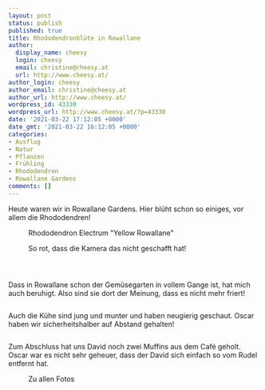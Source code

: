 ```yaml
---
layout: post
status: publish
published: true
title: Rhododendronblüte in Rowallane
author:
  display_name: cheesy
  login: cheesy
  email: christine@cheesy.at
  url: http://www.cheesy.at/
author_login: cheesy
author_email: christine@cheesy.at
author_url: http://www.cheesy.at/
wordpress_id: 43330
wordpress_url: http://www.cheesy.at/?p=43330
date: '2021-03-22 17:12:05 +0000'
date_gmt: '2021-03-22 16:12:05 +0000'
categories:
- Ausflug
- Natur
- Pflanzen
- Frühling
- Rhododendron
- Rowallane Gardens
comments: []
---
```

<!-- wp:paragraph -->
Heute waren wir in Rowallane Gardens. Hier blüht schon so einiges, vor allem die Rhododendren!
<!-- /wp:paragraph -->
<!-- wp:image {"id":43290} -->
<figure class="wp-block-image"><img src="{% link _fotos/ausfluege/2020-2029/2021/rowallane-gardens/Rowallane-Gardens-012-1.jpg %}" alt="" class="wp-image-43290"><br>
<figcaption>Rhododendron Electrum "Yellow Rowallane"</figcaption>
</figure>
<!-- /wp:image -->
<!-- wp:image {"id":43296} -->
<figure class="wp-block-image"><img src="{% link _fotos/ausfluege/2020-2029/2021/rowallane-gardens/Rowallane-Gardens-018.jpg %}" alt="" class="wp-image-43296"><br>
<figcaption>So rot, dass die Kamera das nicht geschafft hat!<br></figcaption>
</figure>
<!-- /wp:image -->
<!-- wp:image {"id":43315} -->
<figure class="wp-block-image"><img src="{% link _fotos/ausfluege/2020-2029/2021/rowallane-gardens/Rowallane-Gardens-037.jpg %}" alt="" class="wp-image-43315"></figure>
<!-- /wp:image -->
<!-- wp:image {"id":43317} -->
<figure class="wp-block-image"><img src="{% link _fotos/ausfluege/2020-2029/2021/rowallane-gardens/Rowallane-Gardens-039.jpg %}" alt="" class="wp-image-43317"></figure>
<!-- /wp:image -->
<!-- wp:image {"id":43324} -->
<figure class="wp-block-image"><img src="{% link _fotos/ausfluege/2020-2029/2021/rowallane-gardens/Rowallane-Gardens-046.jpg %}" alt="" class="wp-image-43324"></figure>
<!-- /wp:image -->
<!-- wp:paragraph -->
Dass in Rowallane schon der Gemüsegarten in vollem Gange ist, hat mich auch beruhigt. Also sind sie dort der Meinung, dass es nicht mehr friert!
<!-- /wp:paragraph -->
<!-- wp:image {"id":43300} -->
<figure class="wp-block-image"><img src="{% link _fotos/ausfluege/2020-2029/2021/rowallane-gardens/Rowallane-Gardens-022.jpg %}" alt="" class="wp-image-43300"></figure>
<!-- /wp:image -->
<!-- wp:paragraph -->
Auch die Kühe sind jung und munter und haben neugierig geschaut. Oscar haben wir sicherheitshalber auf Abstand gehalten!
<!-- /wp:paragraph -->
<!-- wp:image {"id":43311} -->
<figure class="wp-block-image"><img src="{% link _fotos/ausfluege/2020-2029/2021/rowallane-gardens/Rowallane-Gardens-033.jpg %}" alt="" class="wp-image-43311"></figure>
<!-- /wp:image -->
<!-- wp:paragraph -->
Zum Abschluss hat uns David noch zwei Muffins aus dem Café geholt. Oscar war es nicht sehr geheuer, dass der David sich einfach so vom Rudel entfernt hat.
<!-- /wp:paragraph -->
<!-- wp:image {"id":43327,"linkDestination":"custom"} -->
<figure class="wp-block-image"><a href="{% link _fotos/ausfluege/2020-2029/2021/rowallane-gardens/index.md %}"><img src="{% link _fotos/ausfluege/2020-2029/2021/rowallane-gardens/Rowallane-Gardens-049.jpg %}" alt="" class="wp-image-43327"></a><br>
<figcaption>Zu allen Fotos</figcaption>
</figure>
<!-- /wp:image -->
